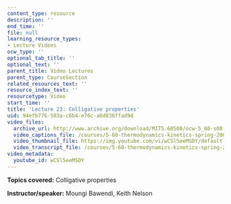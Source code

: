 ```yaml
---
content_type: resource
description: ''
end_time: ''
file: null
learning_resource_types:
- Lecture Videos
ocw_type: ''
optional_tab_title: ''
optional_text: ''
parent_title: Video Lectures
parent_type: CourseSection
related_resources_text: ''
resource_index_text: ''
resourcetype: Video
start_time: ''
title: 'Lecture 23: Colligative properties'
uid: 94efb776-583a-c6b4-e76c-a6d836ffad9d
video_files:
  archive_url: http://www.archive.org/download/MIT5.60S08/ocw-5_60-s08-lec23_300k.mp4
  video_captions_file: /courses/5-60-thermodynamics-kinetics-spring-2008/619347b7adf4594aa9f089c2740acb2b_wCSl5eeMSDY.vtt
  video_thumbnail_file: https://img.youtube.com/vi/wCSl5eeMSDY/default.jpg
  video_transcript_file: /courses/5-60-thermodynamics-kinetics-spring-2008/e714f420350823ecf70ec34f7bea8215_wCSl5eeMSDY.pdf
video_metadata:
  youtube_id: wCSl5eeMSDY
---
```


**Topics covered:** Colligative properties

**Instructor/speaker:** Moungi Bawendi, Keith Nelson



